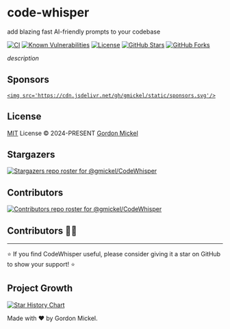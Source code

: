 # code-whisper

add blazing fast AI-friendly prompts to your codebase

[![CI](https://github.com/gmickel/CodeWhisper/actions/workflows/ci.yml/badge.svg)](https://github.com/gmickel/CodeWhisper/actions/workflows/ci.yml)
[![Known Vulnerabilities](https://snyk.io/test/github/gmickel/CodeWhisper/badge.svg)](https://snyk.io/test/github/gmickel/CodeWhisper)
[![License](https://img.shields.io/github/license/gmickel/CodeWhisper.svg)](https://github.com/gmickel/CodeWhisper/blob/main/LICENSE)
[![GitHub Stars](https://img.shields.io/github/stars/gmickel/CodeWhisper.svg)](https://github.com/gmickel/CodeWhisper/stargazers)
[![GitHub Forks](https://img.shields.io/github/forks/gmickel/CodeWhisper.svg)](https://github.com/gmickel/CodeWhisper/network)

_description_

## Sponsors

<p align="center">
  <a href="https://cdn.jsdelivr.net/gh/gmickel/static/sponsors.svg">

    <img src='https://cdn.jsdelivr.net/gh/gmickel/static/sponsors.svg'/>

  </a>
</p>

## License

[MIT](./LICENSE) License © 2024-PRESENT [Gordon Mickel](https://github.com/gmickel)

## Stargazers

[![Stargazers repo roster for @gmickel/CodeWhisper](https://reporoster.com/stars/gmickel/CodeWhisper)](https://github.com/gmickel/CodeWhisper/stargazers)

## Contributors

[![Contributors repo roster for @gmickel/CodeWhisper](https://reporoster.com/contributors/gmickel/CodeWhisper)](https://github.com/gmickel/CodeWhisper/graphs/contributors)

## Contributors 👨‍💻

<!-- readme: collaborators, contributors -start -->
<!-- readme: collaborators, contributors -end -->

---

⭐ If you find CodeWhisper useful, please consider giving it a star on GitHub to show your support! ⭐

## Project Growth

[![Star History Chart](https://api.star-history.com/svg?repos=gmickel/CodeWhisper&type=Date)](https://star-history.com/#gmickel/CodeWhisper&Date)

Made with ❤️ by Gordon Mickel.

